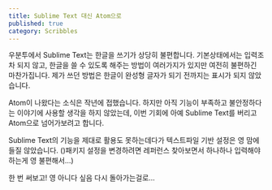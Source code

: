 ```yaml
---
title: Sublime Text 대신 Atom으로
published: true
category: Scribbles
---
```

우분투에서 Sublime Text는 한글을 쓰기가 상당히 불편합니다. 기본상태에서는 입력조차 되지 않고, 한글을 쓸 수 있도록 해주는 방법이 여러가지가 있지만 여전히 불편하긴 마찬가집니다. 제가 쓰던 방법은 한글이 완성형 글자가 되기 전까지는 표시가 되지 않았습니다.

Atom이 나왔다는 소식은 작년에 접했습니다. 하지만 아직 기능이 부족하고 불안정하다는 이야기에 사용할 생각을 하지 않았는데, 이번 기회에 아예 Sublime Text를 버리고 Atom으로 넘어가보려고 합니다.

Sublime Text의 기능을 제대로 활용도 못하는데다가 텍스트파일 기반 설정은 영 맘에 들질 않았습니다. ()패키지 설정을 변경하려면 레퍼런스 찾아보면서 하나하나 입력해야하는게 영 불편해서...)

한 번 써보고! 영 아니다 싶음 다시 돌아가는걸로...
